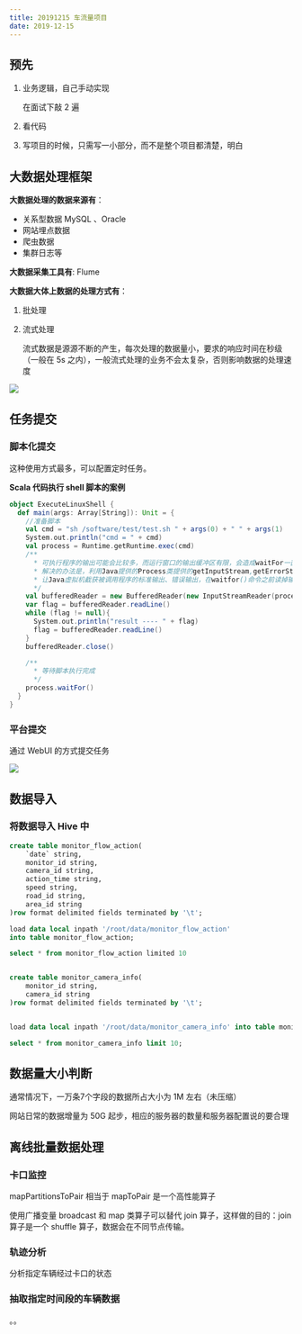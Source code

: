 ```yaml
---
title: 20191215 车流量项目
date: 2019-12-15
---
```


## 预先

1. 业务逻辑，自己手动实现

   在面试下敲 2 遍

2. 看代码 

3. 写项目的时候，只需写一小部分，而不是整个项目都清楚，明白

## 大数据处理框架

**大数据处理的数据来源有**：

- 关系型数据 MySQL 、Oracle
- 网站埋点数据
- 爬虫数据
- 集群日志等

**大数据采集工具有**: Flume 

**大数据大体上数据的处理方式有**： 

1. 批处理

2. 流式处理

   流式数据是源源不断的产生，每次处理的数据量小，要求的响应时间在秒级（一般在 5s 之内），一般流式处理的业务不会太复杂，否则影响数据的处理速度

![](http://img.zwer.xyz/blog/大数据处理架构.jpg)

## 任务提交

### 脚本化提交

这种使用方式最多，可以配置定时任务。



**Scala 代码执行 shell 脚本的案例**

```scala
object ExecuteLinuxShell {
  def main(args: Array[String]): Unit = {
    //准备脚本
    val cmd = "sh /software/test/test.sh " + args(0) + " " + args(1)
    System.out.println("cmd = " + cmd)
    val process = Runtime.getRuntime.exec(cmd)
    /**
      * 可执行程序的输出可能会比较多，而运行窗口的输出缓冲区有限，会造成waitFor一直阻塞。
      * 解决的办法是，利用Java提供的Process类提供的getInputStream,getErrorStream方法
      * 让Java虚拟机截获被调用程序的标准输出、错误输出，在waitfor()命令之前读掉输出缓冲区中的内容。
      */
    val bufferedReader = new BufferedReader(new InputStreamReader(process.getInputStream))
    var flag = bufferedReader.readLine()
    while (flag != null){
      System.out.println("result ---- " + flag)
      flag = bufferedReader.readLine()
    }
    bufferedReader.close()

    /**
      * 等待脚本执行完成
      */
    process.waitFor()
  }
}

```

### 平台提交

通过 WebUI 的方式提交任务

![](http://img.zwer.xyz/blog/任务提交.jpg)

## 数据导入

### 将数据导入 Hive 中

```sql
create table monitor_flow_action(
    `date` string,
    monitor_id string,
    camera_id string,
    action_time string,
    speed string,
    road_id string,
    area_id string
)row format delimited fields terminated by '\t';

load data local inpath '/root/data/monitor_flow_action' 
into table monitor_flow_action;

select * from monitor_flow_action limited 10


create table monitor_camera_info(
    monitor_id string,
    camera_id string
)row format delimited fields terminated by '\t';


load data local inpath '/root/data/monitor_camera_info' into table monitor_camera_info;

select * from monitor_camera_info limit 10;
```

##  数据量大小判断

通常情况下，一万条7个字段的数据所占大小为  1M 左右（未压缩）

网站日常的数据增量为 50G 起步，相应的服务器的数量和服务器配置说的要合理

## 离线批量数据处理


### 卡口监控

mapPartitionsToPair 相当于 mapToPair 是一个高性能算子

使用广播变量 broadcast 和 map 类算子可以替代 join 算子，这样做的目的：join 算子是一个 shuffle 算子，数据会在不同节点传输。



### 轨迹分析

分析指定车辆经过卡口的状态



### 抽取指定时间段的车辆数据

。。







